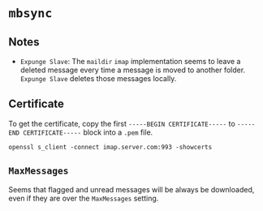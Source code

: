 # `mbsync`

## Notes

- `Expunge Slave`: The `maildir` `imap` implementation seems to leave a deleted message every time a message is moved to another folder. `Expunge Slave` deletes those messages locally.

## Certificate

To get the certificate, copy the first `-----BEGIN CERTIFICATE-----` to `-----END CERTIFICATE-----` block into a `.pem` file.

	openssl s_client -connect imap.server.com:993 -showcerts

## `MaxMessages`

Seems that flagged and unread messages will be always be downloaded, even if they are over the `MaxMessages` setting.
